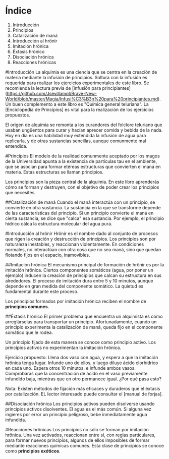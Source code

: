 Índice
======
1. Introducción
2. Principios
  1. Catalización de maná
3. Introducción al hrönir
  1. Imitación hrönica
  2. Éxtasis hrönico
  3. Disociación hrönica
4. Reacciones hrönicas
  
#Introducción
La alquimia es una ciencia que se centra en la creación de materia mediante la infusión de principios. Soltura con la infusión es requerida para realizar los ejercicios experimentales de este libro. Se recomienda la lectura previa de [infusión para principiantes] (https://github.com/Jsevillamol/Brave-New-World/blob/master/Magia/Infusi%C3%B3n%20para%20principiantes.md). Un buen complemento a este libro es "Química general teluriana". La [Enciclopedia de Principios] es vital para la realización de los ejercicios propuestos.

El origen de alquimia se remonta a los curandores del folclore teluriano que usaban ungüentos para curar y hacían aprecer comida y bebida de la nada. Hoy en día es una habilidad muy extendida la infusión de agua para replicarla, y de otras sustancias sencillas, aunque comunmente mal entendida.

#Principios
El modelo de la realidad comunmente aceptado por los magos de la Universidad apunta a la existencia de partículas tau en el ambiente, que se asocian para formar etéreas estructuras que convierten el maná en materia. Estas estructuras se llaman principios.

Los principios son la pieza central de la alquimia. En este libro aprenderás cómo se forman y destruyen, con el objetivo de poder crear los principios que necesites.

##Catalización de maná
Cuando el maná interactúa con un principio, se convierte en otra sustancia. La sustancia en la que se transforme depende de las características del principio. Si un principio convierte el maná en cierta sustancia, se dice que "calca" esa sustancia. Por ejemplo, el principio hídrico cálca la estructura molecular del agua pura.

#Introducción al hrönir
Hrönir es el nombre dado al conjunto de procesos que rigen la creación y destrucción de principios. Los principios son por naturaleza inestables, y reaccionan violentamente. En condiciones normales, no interactúan con otra cosa que no sea maná, sino que quedan flotando fijos en el espacio, inamovibles.

##Imitación hrönica
El mecanismo principal de formación de hrönir es por la imitación hrönica. Ciertos componentes somáticos (agua, por poner un ejemplo) inducen la creación de principios que calcan su estructura en sus alrededores. El proceso de imitación dura entre 5 y 10 minutos, aunque depende en gran medida del componente somático. La quietud es fundamental durante este proceso.

Los principios formados por imitación hrönica reciben el nombre de **principios comunes**.

##Éxtasis hrönico
El primer problema que encuentra un alquimista es cómo arreglárselas para transportar un principio. Afortunadamente, cuando un principio experimenta la catalización de maná, queda fijo en el componente somático que le rodea.

Un principio fijado de esta manera se conoce como principio activo. Los principios activos no experimentan la imitación hrönica.

Ejercicio propuesto:
Llena dos vaso con agua, y espera a que la imitación hrönica tenga lugar. Infunde uno de ellos, y luego diluye ácido clorhídrico en cada uno. Espera otros 10 minutos, e infunde ambos vasos. Comprobaras que la concentración de ácido en el vaso previamente infundido baja, mientras que en otro permanece igual. ¿Por qué pasa esto?

Nota:
Existen métodos de fijación más eficaces y duraderos que el éxtasis por catalización. EL lector interesado puede consultar el [manual de forjas].

##Disociación hrönica
Los principios activos pueden disolverse usando principios activos disolventes. El agua es el más común. Si alguna vez ingieres por error un principio peligroso, bebe inmediatamente agua infundida.

#Reacciones hrönicas
Los principios no sólo se forman por imitación hrönica. Una vez activados, reaccionan entre sí, con reglas particulares, para formar nuevos principios, algunos de ellos imposibles de formar mediante reacciones químicas comunes. Esta clase de principios se conoce como **principios exóticos**.
